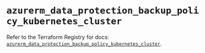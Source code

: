 # `azurerm_data_protection_backup_policy_kubernetes_cluster`

Refer to the Terraform Registry for docs: [`azurerm_data_protection_backup_policy_kubernetes_cluster`](https://registry.terraform.io/providers/hashicorp/azurerm/4.7.0/docs/resources/data_protection_backup_policy_kubernetes_cluster).
